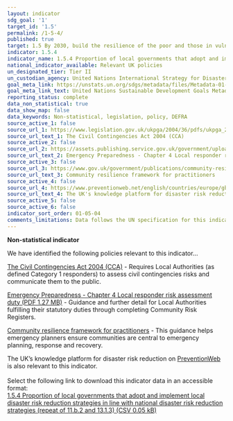 ```yaml
---
layout: indicator
sdg_goal: '1'
target_id: '1.5'
permalink: /1-5-4/
published: true
target: 1.5 By 2030, build the resilience of the poor and those in vulnerable situations and reduce their exposure and vulnerability to climate-related extreme events and other economic, social and environmental shocks and disasters
indicator: 1.5.4
indicator_name: 1.5.4 Proportion of local governments that adopt and implement local disaster risk reduction strategies in line with national disaster risk reduction strategies (repeat of 11.b.2 and 13.1.3)
national_indicator_available: Relevant UK policies
un_designated_tier: Tier II
un_custodian_agency: United Nations International Strategy for Disaster Reduction (UNISDR)
goal_meta_link: https://unstats.un.org/sdgs/metadata/files/Metadata-01-05-04.pdf
goal_meta_link_text: United Nations Sustainable Development Goals Metadata (PDF 217 KB)
reporting_status: complete
data_non_statistical: true
data_show_map: false
data_keywords: Non-statistical, legislation, policy, DEFRA
source_active_1: false
source_url_1: https://www.legislation.gov.uk/ukpga/2004/36/pdfs/ukpga_20040036_en.pdf
source_url_text_1: The Civil Contingencies Act 2004 (CCA)
source_active_2: false
source_url_2: https://assets.publishing.service.gov.uk/government/uploads/system/uploads/attachment_data/file/61027/Chapter-4-Local_20Responder-Risk-assessment-duty-revised-March.pdf
source_url_text_2: Emergency Preparedness - Chapter 4 Local responder risk assessment duty
source_active_3: false
source_url_3: https://www.gov.uk/government/publications/community-resilience-framework-for-practitioners
source_url_text_3: Community resilience framework for practitioners
source_active_4: false
source_url_4: https://www.preventionweb.net/english/countries/europe/gbr/
source_url_text_4: The UK's knowledge platform for disaster risk reduction
source_active_5: false
source_active_6: false
indicator_sort_order: 01-05-04
comments_limitations: Data follows the UN specification for this indicator. This indicator has been identified in collaboration with topic experts.
---
```

**Non-statistical indicator**

We have identified the following policies relevant to this indicator…

[The Civil Contingencies Act 2004 (CCA)](https://www.legislation.gov.uk/ukpga/2004/36/pdfs/ukpga_20040036_en.pdf) - Requires Local Authorities (as defined Category 1 responders) to assess civil contingencies risks and communicate them to the public.

[Emergency Preparedness - Chapter 4 Local responder risk assessment duty (PDF 1.27 MB)](https://assets.publishing.service.gov.uk/government/uploads/system/uploads/attachment_data/file/61027/Chapter-4-Local_20Responder-Risk-assessment-duty-revised-March.pdf) - Guidance and further detail for Local Authorities fulfilling their statutory duties through completing Community Risk Registers.

[Community resilience framework for practitioners](https://www.gov.uk/government/publications/community-resilience-framework-for-practitioners) - This guidance helps emergency planners ensure communities are central to emergency planning, response and recovery.

The UK’s knowledge platform for disaster risk reduction on [PreventionWeb]( https://www.preventionweb.net/english/countries/europe/gbr/) is also relevant to this indicator.<br><br> Select the following link to download this indicator data in an accessible format:<br>[1.5.4 Proportion of local governments that adopt and implement local disaster risk reduction strategies in line with national disaster risk reduction strategies (repeat of 11.b.2 and 13.1.3) (CSV 0.05 kB)](https://sustainabledevelopment-uk.github.io/sdg-data/data/1-5-4.csv)